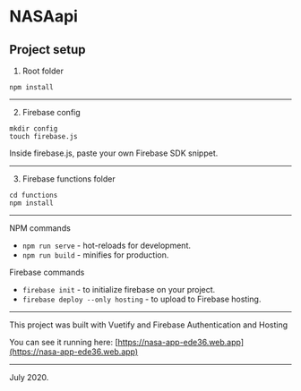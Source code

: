 # NASAapi

## Project setup

1. Root folder
```
npm install
```
---

2. Firebase config

```
mkdir config
touch firebase.js
```
Inside firebase.js, paste your own Firebase SDK snippet.

---

3. Firebase functions folder

```
cd functions
npm install
```

---
NPM commands

* `npm run serve` - hot-reloads for development.
* `npm run build` - minifies for production.

Firebase commands

* `firebase init` - to initialize firebase on your project.
* `firebase deploy --only hosting` - to upload to Firebase hosting.

---

This project was built with Vuetify and Firebase Authentication and Hosting
 
You can see it running here: [https://nasa-app-ede36.web.app](https://nasa-app-ede36.web.app)

---
July 2020.
